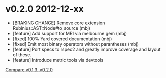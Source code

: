 # v0.2.0 2012-12-xx

* [BRAKING CHANGE] Remove core extension Rubinius::AST::Node#to_source (mbj)
* [feature] Add support for MRI via melbourne gem (mbj)
* [fixed] 100% Yard covered documentation (mbj)
* [fixed] Emit most binary operators without parantheses (mbj)
* [feature] Port specs to rspec2 and greatly improve coverage and layout of these.
* [feature] Introduce metric tools via devtools

[Compare v0.1.3..v0.2.0](https://github.com/solnic/virtus/compare/v0.1.3...v0.2.0)
